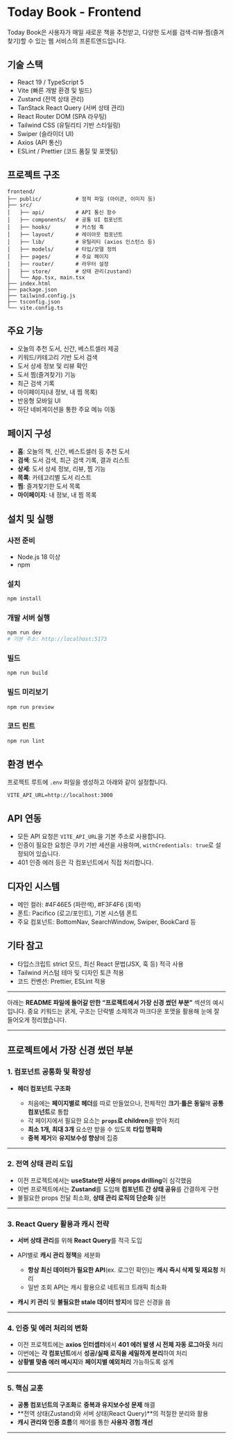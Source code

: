 # Today Book - Frontend

Today Book은 사용자가 매일 새로운 책을 추천받고, 다양한 도서를 검색·리뷰·찜(즐겨찾기)할 수 있는 웹 서비스의 프론트엔드입니다.

## 기술 스택

- React 19 / TypeScript 5
- Vite (빠른 개발 환경 및 빌드)
- Zustand (전역 상태 관리)
- TanStack React Query (서버 상태 관리)
- React Router DOM (SPA 라우팅)
- Tailwind CSS (유틸리티 기반 스타일링)
- Swiper (슬라이더 UI)
- Axios (API 통신)
- ESLint / Prettier (코드 품질 및 포맷팅)

## 프로젝트 구조

```
frontend/
├── public/           # 정적 파일 (아이콘, 이미지 등)
├── src/
│   ├── api/          # API 통신 함수
│   ├── components/   # 공통 UI 컴포넌트
│   ├── hooks/        # 커스텀 훅
│   ├── layout/       # 레이아웃 컴포넌트
│   ├── lib/          # 유틸리티 (axios 인스턴스 등)
│   ├── models/       # 타입/모델 정의
│   ├── pages/        # 주요 페이지
│   ├── router/       # 라우터 설정
│   ├── store/        # 상태 관리(zustand)
│   └── App.tsx, main.tsx
├── index.html
├── package.json
├── tailwind.config.js
├── tsconfig.json
└── vite.config.ts
```

## 주요 기능

- 오늘의 추천 도서, 신간, 베스트셀러 제공
- 키워드/카테고리 기반 도서 검색
- 도서 상세 정보 및 리뷰 확인
- 도서 찜(즐겨찾기) 기능
- 최근 검색 기록
- 마이페이지(내 정보, 내 찜 목록)
- 반응형 모바일 UI
- 하단 네비게이션을 통한 주요 메뉴 이동

## 페이지 구성

- **홈**: 오늘의 책, 신간, 베스트셀러 등 추천 도서
- **검색**: 도서 검색, 최근 검색 기록, 결과 리스트
- **상세**: 도서 상세 정보, 리뷰, 찜 기능
- **목록**: 카테고리별 도서 리스트
- **찜**: 즐겨찾기한 도서 목록
- **마이페이지**: 내 정보, 내 찜 목록

## 설치 및 실행

### 사전 준비

- Node.js 18 이상
- npm

### 설치

```bash
npm install
```

### 개발 서버 실행

```bash
npm run dev
# 기본 주소: http://localhost:5173
```

### 빌드

```bash
npm run build
```

### 빌드 미리보기

```bash
npm run preview
```

### 코드 린트

```bash
npm run lint
```

## 환경 변수

프로젝트 루트에 `.env` 파일을 생성하고 아래와 같이 설정합니다.

```
VITE_API_URL=http://localhost:3000
```

## API 연동

- 모든 API 요청은 `VITE_API_URL`을 기본 주소로 사용합니다.
- 인증이 필요한 요청은 쿠키 기반 세션을 사용하며, `withCredentials: true`로 설정되어 있습니다.
- 401 인증 에러 등은 각 컴포넌트에서 직접 처리합니다.

## 디자인 시스템

- 메인 컬러: #4F46E5 (파란색), #F3F4F6 (회색)
- 폰트: Pacifico (로고/포인트), 기본 시스템 폰트
- 주요 컴포넌트: BottomNav, SearchWindow, Swiper, BookCard 등

## 기타 참고

- 타입스크립트 strict 모드, 최신 React 문법(JSX, 훅 등) 적극 사용
- Tailwind 커스텀 테마 및 디자인 토큰 적용
- 코드 컨벤션: Prettier, ESLint 적용

---

아래는 **README 파일에 들어갈 만한 “프로젝트에서 가장 신경 썼던 부분”** 섹션의 예시입니다.
중요 키워드는 굵게, 구조는 단락별 소제목과 마크다운 포맷을 활용해 눈에 잘 들어오게 정리했습니다.

---

## 프로젝트에서 가장 신경 썼던 부분

### 1. 컴포넌트 **공통화** 및 **확장성**

- **헤더 컴포넌트 구조화**

  - 처음에는 **페이지별로 헤더**를 따로 만들었으나, 전체적인 **크기·틀은 동일**해 **공통 컴포넌트**로 통합
  - 각 페이지에서 필요한 요소는 **`props`로 children**을 받아 처리
  - **최소 1개, 최대 3개** 요소만 받을 수 있도록 **타입 명확화**
  - **중복 제거**와 **유지보수성 향상**에 집중

---

### 2. **전역 상태 관리** 도입

- 이전 프로젝트에서는 **useState만 사용**해 **props drilling**이 심각했음
- 이번 프로젝트에서는 **Zustand**를 도입해 **컴포넌트 간 상태 공유**를 간결하게 구현
- 불필요한 props 전달 최소화, **상태 관리 로직의 단순화** 실현

---

### 3. **React Query** 활용과 **캐시 전략**

- **서버 상태 관리**를 위해 **React Query**를 적극 도입
- API별로 **캐시 관리 정책**을 세분화

  - **항상 최신 데이터가 필요한 API**(ex. 로그인 확인)는 **캐시 즉시 삭제 및 재요청** 처리
  - 일반 조회 API는 캐시 활용으로 네트워크 트래픽 최소화

- **캐시 키 관리** 및 **불필요한 stale 데이터 방지**에 많은 신경을 씀

---

### 4. **인증 및 에러 처리**의 변화

- 이전 프로젝트에는 **axios 인터셉터**에서 **401 에러 발생 시 전체 자동 로그아웃** 처리
- 이번에는 **각 컴포넌트**에서 **성공/실패 로직을 세밀하게 분리**하여 처리
- **상황별 맞춤 에러 메시지**와 **페이지별 예외처리** 가능하도록 설계

---

### 5. **핵심 교훈**

- **공통 컴포넌트의 구조화**로 **중복과 유지보수성 문제** 해결
- \*\*전역 상태(Zustand)와 서버 상태(React Query)\*\*의 적절한 분리와 활용
- **캐시 관리와 인증 흐름**의 제어를 통한 **사용자 경험 개선**

---
